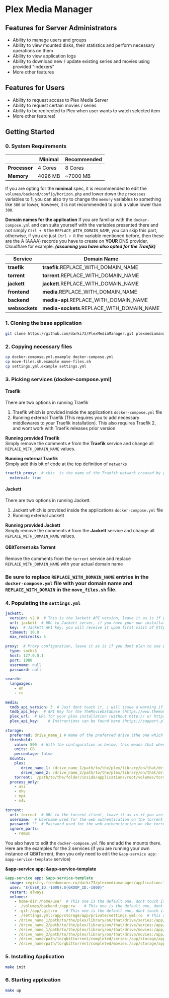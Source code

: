 # Plex Media Manager  
  
## Features for Server Administrators  
  
- Ability to manage users and groups    
- Ability to view mounted disks, their statistics and perform necessary operations on them    
- Ability to view application logs    
- Ability to download new / update existing series and movies using provided "Indexers"    
- More other features  
  
  
## Features for Users  
 - Ability to request access to Plex Media Server  
 - Ability to request certain movies / series  
 - Ability to be redirected to Plex when user wants to watch selected item  
 - More other features!  
  
## Getting Started  

### 0. System Requirements

|  |**Minimal**|**Recommended**|
|--|--|--|
|**Processor**|4 Cores|8 Cores|
|**Memory**|4096 MB|~7000 MB|
  
If you are opting for the **minimal** spec, it is recommended to edit the `volumes/backend/config/horizon.php` and lower down the `processes` variables to **1**, you can also try to change the `memory` variables to something like `300` or lower, however, it is not recommended to pick a value lower than `300`.

**Domain names for the application**
If you are familiar with the `docker-compose.yml` and can suite yourself with the variables presented there and not simply `Ctrl + R` the `REPLACE_WITH_DOMAIN_NAME`, you can skip this part, otherwise, if you are  just `Ctrl + R` the variable mentioned before, then these are the A (AAAA) records you have to create on **YOUR** DNS provider, Cloudflare for example. ***(assuming you have also opted for the Traefik)***

| Service | Domain Name |
|--|--|
| **traefik** | **traefik**.REPLACE_WITH_DOMAIN_NAME |
| **torrent** | **torrent**.REPLACE_WITH_DOMAIN_NAME |
| **jackett** | **jackett**.REPLACE_WITH_DOMAIN_NAME |
| **frontend** | **media**.REPLACE_WITH_DOMAIN_NAME |
| **backend** | **media-api**.REPLACE_WITH_DOMAIN_NAME |
| **websockets** | **media-sockets**.REPLACE_WITH_DOMAIN_NAME |


### 1. Cloning the base application  
```bash  
git clone https://github.com/darki73/PlexMediaManager.git plexmediamanager  
```  
### 2. Copying necessary files  
  
```bash  
cp docker-compose.yml.example docker-compose.yml  
cp move-files.sh.example move-files.sh  
cp settings.yml.example settings.yml  
```  
### 3. Picking services  (docker-compose.yml)
#### Traefik  
There are two options in running Traefik  
  
 1. Traefik which is provided inside the applications `docker-compose.yml` file  
 2. Running external Traefik (This requires you to add necessary middlewares to your Traefik installation). This also requires Traefik 2, and wont work with Traefik releases prior version.  
  
**Running provided Traefik**  
Simply remove the comments `#` from the **Traefik** service and change all `REPLACE_WITH_DOMAIN_NAME` values.  
  
**Running external Traefik**  
Simply add this bit of code at the top definition of `networks`  
```yaml  
traefik_proxy:  # this  is the name of the Traefik network created by you  
  external: true  
```  
#### Jackett  
There are two options in running Jackett.  
  
 1. Jackett which is provided inside the applications `docker-compose.yml` file  
 2. Running external Jackett  
  
**Running provided Jackett**  
Simply remove the comments `#` from the **Jackett** service and change all `REPLACE_WITH_DOMAIN_NAME` values.  
  
#### QBitTorrent aka Torrent  
Remove the comments from the `torrent` service and replace `REPLACE_WITH_DOMAIN_NAME` with your actual domain name 

### Be sure to replace `REPLACE_WITH_DOMAIN_NAME` entries in the `docker-compose.yml` file with your  domain name and  `REPLACE_WITH_DOMAIN` in the `move_files.sh` file.

### 4. Populating the `settings.yml`  
```yaml  
jackett:    
  version: v2.0  # This is the Jackett API version, leave it as is if you dont know what this means  
  url: jackett  # URL to Jackett server, if you have your own installation, provider the full URL  
  key:  # Jackett API key, you will receive it upon first visit of https://jackett.DOMAIN_NAME  
  timeout: 10.0    
  max_redirects: 5    
    
proxy:  # Proxy configuration, leave it as is if you dont plan to use proxy  
  type: socks5    
  host: 127.0.0.1    
  port: 1080    
  username: null    
  password: null    
    
search:    
  languages:    
    - en    
    - ru    
    
media:
  tmdb_api_version: 3  # Just dont touch it, i will issue a warning if you will need to change it
  tmdb_api_key:  # API Key for the TheMovieDatabase (https://www.themoviedb.org), can be obtained on your account page  
  plex_url:  # URL for your plex installation (without http:// or https://)  
  plex_api_key:    # Instructions can be found here (https://support.plex.tv/articles/204059436-finding-an-authentication-token-x-plex-token)  
    
storage:    
  preferred: drive_name_1 # Name of the preferred drive (the one which is defined in the plex mounts section)  
  threshold:    
    value: 500  # With the configuration as below, this means that when there is 500 GB or less on the drive, next drive will be selected  
    units: GB    
    percentage: false    
  mounts:    
    plex:    
       drive_name_1: /drive_name_1/path/to/the/plex/library/on/that/drive  
       drive_name_2: /drive_name_2/path/to/the/plex/library/on/that/drive  
    torrent:  /path/to/the/folder/inside/applications/root/volumes/torrent/completed # ./volumes/torrent/completed  
  process_only:    
    - avi    
    - mkv    
    - mp4    
    - m4v    
    
torrent:    
  url: torrent  # URL to the torrent client, leave it as is if you are using torrent client bundled with this application  
  username:  # Username used for the web authentication on the torrent client  
  password: ""  # Password used for the web authentication on the torrent client  
  ignore_parts:    
    - remux  
```  
You also have to edit the `docker-compose.yml` file and add the mounts there. Here are the examples for the 2 services (if you are running your own instance of QBitTorrent, then you only need to edit the `&app-service app: &app-service-template` service)

**&app-service app: &app-service-template**
```yaml
&app-service app: &app-service-template  
  image: registry.freedomcore.ru/darki73/plexmediamanager/application:latest  
  user: "${USER_ID:-1000}:${GROUP_ID:-1000}"  
  restart: always  
  volumes:  
    - home-dir:/home/user  # This one is the default one, dont touch it
    - ./volumes/backend:/app:rw    # This one is the default one, dont touch it
    - .git:/app/.git:ro    # This one is the default one, dont touch it
    - ./settings.yml:/app/storage/app/private/settings.yml:ro  # This one is the default one, dont touch it
    - /drive_name_1/path/to/the/plex/library/on/that/drive/series:/app/storage/app/private/plex/series/drive_name_1
    - /drive_name_2/path/to/the/plex/library/on/that/drive/series:/app/storage/app/private/plex/series/drive_name_2
    - /drive_name_1/path/to/the/plex/library/on/that/drive/movies:/app/storage/app/private/plex/movies/drive_name_1
    - /drive_name_2/path/to/the/plex/library/on/that/drive/movies:/app/storage/app/private/plex/movies/drive_name_2
    - /drive_name/path/to/qbittorrent/completed/series:/app/storage/app/private/torrent/series
    - /drive_name/path/to/qbittorrent/completed/movies:/app/storage/app/private/torrent/movies
```

### 5.  Installing Application  
  
```bash  
make init
```

### 6. Starting application

```bash
make up
```